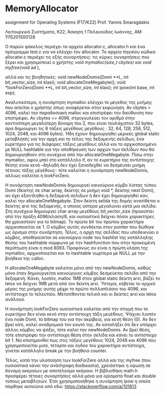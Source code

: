 # MemoryAllocator
assignment for Operating Systems (F17/Κ22) Prof. Yannis Smaragdakis

Λειτουργικά Συστήματα, Κ22, Άσκηση 1
Πελεκούδας Ιωάννης, ΑΜ: 1115201500128

Ο παρών φάκελος περιέχει τα αρχεία allocator.c, allocator.h και ένα πρόγραμμα test.c για να ελέγχει τον allocator.
Το αρχείο πηγαίου κώδικα allocator.c περιέχει τις εξής συναρτήσεις:
τις κύριες συναρτήσεις που ξέρει και χρησιμοποιεί ο χρήστης
void *mymalloc(size_t cbytes) και void myfree(void* ad ), 

αλλά και τις βοηθητικές:
void newNodeDomis(Domi **L, int bit_vector_size, int klasi);
void allocateOneMegabyte();
void *lookForZero(Domi **L, int bit_vector_size, int klasi);
int ipow(int base, int exp);

Αναλυτικότερα, η συνάρτηση mymalloc ελέγχει το μέγεθος της μνήμης που αιτείται ο χρήστης όπως αναφέρεται στην εκφώνηση.
Αν cbytes > 4096, καλεί την παραδοσιακή malloc και επιστρέφει την διεύθυνση που επιστρέφει. 
Αν cbytes <= 4096, στρογγυλεύει τον αριθμό στην κοντινότερη μεγαλύτερη δύναμη του 2, που είναι τουλάχιστον 32 bytes,
άρα δημιουργει τις 8 τάξεις μεγέθους μεγέθους : 32, 64, 128, 256, 512, 1024, 2048, και 4096 bytes). 
Ήδη έχουν δημιουργηθεί μερικές global static μεταβλητές για την αρχή και το τέλος της δεξαμενής σελίδων,
ένα ευρετήριο για τις διάφορες τάξεις μεγέθους αλλά και το αρχικοποιημένο με NULL hashtable για την αποθήκευση των αρχών των σελίδων που θα δημιουργηθούν στη συνέχεια από την allocateOneMegabyte.
Πίσω στην mymalloc, αφού μπεί στο κατάλληλο if, αν το ευρετήριο της αντίστοιχης θέσης είναι κενό
–δηλαδή δεν έχει ξαναδεχθεί να δεσμέυσει μνήμη τέτοιας τάξης μέγέθους- τότε καλείται η συνάρτηση newNodeDomis, αλλιώς καλείται η lookForZero.

Η συνάρτηση newNodeDomis δημιουργεί καινούργιο κόμβο λίστας τύπου Domi (δείκτης σε char array, δείκτης σε μνήμη void *, δείκτης next Domi), 
αν έχει εξαντληθει η δεξαμενή σελιδων ή δεν έχει δημιουργηθεί καν, καλεί την allocateOneMegabyte. 
Στον δείκτη selida της δομής ανατίθεται ο δείκτης arxi της δεξαμενής, ο οποίος ύστερα μεγαλώνει κατά μια σελίδα.
Στη συνέχεια δημιουργεί char array μεγέθους bit_vector_size (προκύπτει από την πράξη 4096/κλάση/8, και ουσιαστικά δείχνει πόσοι χαρακτήρες θα χρειαστούν για το bitmap).
Το πρώτο bit του πρώτου χαρακτήρα αρχικοποιείται σε 1. O κόμβος αυτός συνδέεται στον pointer που δώθηκε ως όρισμα στην συνάρτηση. 
Τέλος, η αρχή της σελίδας που υποδεικνύει ο κόμβος,
αποθηκεύεται σε καινούργιο node του hashlist της κατάλληλης θέσης του hashtable σύμφωνα με την hashfunction που στην προκειμένη περίπτωση είναι η mod 8093. 
Προφανώς αν είναι η πρώτη κλήση της mymalloc, αρχικοποιείται και το hashtable νωρίτερα με NULL με την βοήθεια της calloc.

Η allocateOneMegabyte καλείται μόνο από την newNodeDomis, καθώς μόνο όταν δημιουργείται καινούργιος κόμβος δεσμεύεται σελίδα από την δεξαμενή.
Κάνει, λοιπόν, malloc 1MB στον global static δείκτη arxi, βάζει το telos να δείχνει 1MB μετά από τον δείκτη arxi.
Ύστερα, κόβεται το αρχικό μέρος της μνήμης αυτής μέχρι το πρώτο πολλαπλάσιο του 4096, και αντίστοιχα το τελευταίο.
Μετατίθονται τελικά και οι δείκτες arxi και telos ανάλογα.

Η συνάρτηση lookForZero ουσιαστικά καλείται από την στιγμή που το ευρετήριο δεν είναι κενό στην αντίστοιχη τάξη μεγέθους. 
Ψάχνει λοιπόν ένα node Domi, το bitmap του για την ακρίβεια, για κενή θέση (0). 
Αν δεν βρεί κάτι, καλεί αναδρομικά τον εαυτό της.
Αν καταλήξει ότι δεν υπάρχει άλλος κόμβος να ψάξει, τότε καλεί την newNodeDomis. 
Αν βρεί θέση, τότε επιστρέφει την αντίστοιχη θέση στην σελίδα και κάνει το αντίστοιχο bit 1. 
Να επισημανθεί πως στις τάξεις μεγέθους 1024, 2048 και 4096 που χρησιμοποιείται μισό, τέταρτο και όγδοο του χαρακτήρα αντίστοιχα, γίνεται κατάλληλο break με την βοήθεια counter.

Τέλος, κατά την υλοποίηση των lookForZero αλλά και της myfree (που ουσιαστικά κάνει την ανάστροφη διαδικασία), 
χρειάστηκε η ύψωση σε δύναμη ακεραίων με αποτέλεσμα ακέραιο.
Η βιβλιοθήκη math.h προσφέρει τέτοιες συναρτήσεις αλλά μόνο για ορίσματα float και double τύπους μεταβλητών.
Έτσι χρησιμοποιήθηκε η συνάρτηση ipow η οποία πάρθηκε αυτούσια από εδώ: https://stackoverflow.com/a/101613

